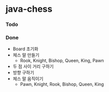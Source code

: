 # java-chess
### Todo

### Done
* Board 초기화
* 체스 말 만들기
    * Rook, Knight, Bishop, Queen, King, Pawn
* 두 점 사이 거리 구하기
* 방향 구하기
* 체스 말 움직이기
    * Pawn, Knight, Rook, Bishop, Queen, King
